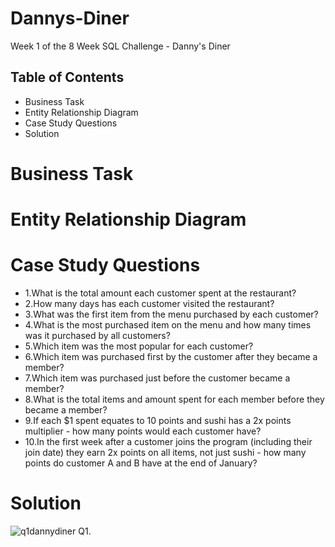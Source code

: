 # Dannys-Diner
Week 1 of the 8 Week SQL Challenge - Danny's Diner

##  Table of Contents
- Business Task 
- Entity Relationship Diagram
- Case Study Questions
- Solution


# Business Task




# Entity Relationship Diagram



# Case Study Questions
- 1.What is the total amount each customer spent at the restaurant?
- 2.How many days has each customer visited the restaurant?
- 3.What was the first item from the menu purchased by each customer?
- 4.What is the most purchased item on the menu and how many times was it purchased by all customers?
- 5.Which item was the most popular for each customer?
- 6.Which item was purchased first by the customer after they became a member?
- 7.Which item was purchased just before the customer became a member?
- 8.What is the total items and amount spent for each member before they became a member?
- 9.If each $1 spent equates to 10 points and sushi has a 2x points multiplier - how many points would each customer have?
- 10.In the first week after a customer joins the program (including their join date) they earn 2x points on all items, not just sushi - how many points do customer A and B have at the end of January?


# Solution 
![q1dannydiner](https://user-images.githubusercontent.com/122754787/216840236-b70ceea7-9c1a-4ef9-b9c8-05ca235bfeb6.png)
Q1.

